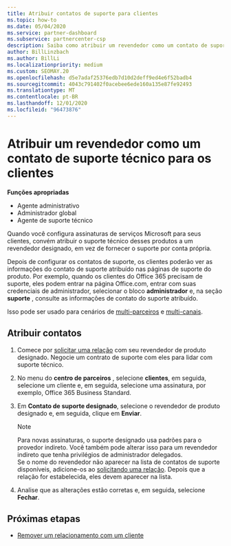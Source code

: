 ```yaml
---
title: Atribuir contatos de suporte para clientes
ms.topic: how-to
ms.date: 05/04/2020
ms.service: partner-dashboard
ms.subservice: partnercenter-csp
description: Saiba como atribuir um revendedor como um contato de suporte técnico para clientes que têm assinaturas para os serviços da Microsoft.
author: BillLinzbach
ms.author: BillLi
ms.localizationpriority: medium
ms.custom: SEOMAY.20
ms.openlocfilehash: d5e7adaf25376edb7d10d2deff9ed4e6f52badb4
ms.sourcegitcommit: 4043c791402f0acebee6ede160a135e87fe92493
ms.translationtype: MT
ms.contentlocale: pt-BR
ms.lasthandoff: 12/01/2020
ms.locfileid: "96473876"
---
```

# <a name="assign-a-reseller-as-a-technical-support-contact-for-customers"></a>Atribuir um revendedor como um contato de suporte técnico para os clientes

**Funções apropriadas**

- Agente administrativo
- Administrador global
- Agente de suporte técnico


Quando você configura assinaturas de serviços Microsoft para seus clientes, convém atribuir o suporte técnico desses produtos a um revendedor designado, em vez de fornecer o suporte por conta própria.

Depois de configurar os contatos de suporte, os clientes poderão ver as informações do contato de suporte atribuído nas páginas de suporte do produto. Por exemplo, quando os clientes do Office 365 precisam de suporte, eles podem entrar na página Office.com, entrar com suas credenciais de administrador, selecionar o bloco **administrador** e, na seção **suporte** , consulte as informações de contato do suporte atribuído.

Isso pode ser usado para cenários de [multi-parceiros](multipartner.md) e [multi-canais](multichannel.md). 


## <a name="assign-contacts"></a>Atribuir contatos

1. Comece por [solicitar uma relação](request-a-relationship-with-a-customer.md) com seu revendedor de produto designado. Negocie um contrato de suporte com eles para lidar com suporte técnico.

2. No menu do **centro de parceiros** , selecione **clientes**, em seguida, selecione um cliente e, em seguida, selecione uma assinatura, por exemplo, Office 365 Business Standard.

3. Em **Contato de suporte designado**, selecione o revendedor de produto designado e, em seguida, clique em **Enviar**. 

      >[!NOTE]  
      >Para novas assinaturas, o suporte designado usa padrões para o provedor indireto. Você também pode alterar isso para um revendedor indireto que tenha privilégios de administrador delegados.    
    >Se o nome do revendedor não aparecer na lista de contatos de suporte disponíveis, adicione-os ao [solicitando uma relação](request-a-relationship-with-a-customer.md). Depois que a relação for estabelecida, eles devem aparecer na lista.  

4. Analise que as alterações estão corretas e, em seguida, selecione **Fechar**.

## <a name="next-steps"></a>Próximas etapas

- [Remover um relacionamento com um cliente](remove-a-relationship.md)